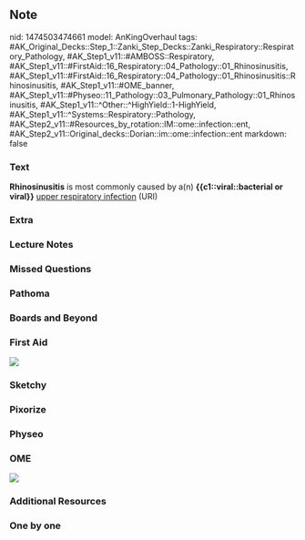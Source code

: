 ## Note
nid: 1474503474661
model: AnKingOverhaul
tags: #AK_Original_Decks::Step_1::Zanki_Step_Decks::Zanki_Respiratory::Respiratory_Pathology, #AK_Step1_v11::#AMBOSS::Respiratory, #AK_Step1_v11::#FirstAid::16_Respiratory::04_Pathology::01_Rhinosinusitis, #AK_Step1_v11::#FirstAid::16_Respiratory::04_Pathology::01_Rhinosinusitis::Rhinosinusitis, #AK_Step1_v11::#OME_banner, #AK_Step1_v11::#Physeo::11_Pathology::03_Pulmonary_Pathology::01_Rhinosinusitis, #AK_Step1_v11::^Other::^HighYield::1-HighYield, #AK_Step1_v11::^Systems::Respiratory::Pathology, #AK_Step2_v11::#Resources_by_rotation::IM::ome::infection::ent, #AK_Step2_v11::Original_decks::Dorian::im::ome::infection::ent
markdown: false

### Text
<div>
  <b>Rhinosinusitis</b> is most commonly caused by a(n)
  <b>{{c1::viral::bacterial or viral}}</b> <u>upper respiratory
  infection</u> (URI)
</div>

### Extra


### Lecture Notes


### Missed Questions


### Pathoma


### Boards and Beyond


### First Aid
<img src="paste-61375082660132.jpg">

### Sketchy


### Pixorize


### Physeo


### OME
<div class="ome-widget">
  <a href="https://onlinemeded.org?ref=anki"><img src=
  "_OME_AnkiFlashcards_General_7.png"></a>
</div>

### Additional Resources


### One by one


